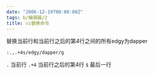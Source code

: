 ```yaml
---
date: "2006-12-19T00:00:00Z"
tags: b/编辑器/2
title: vi替换命令
---
```


替换当前行和当前行之后的第4行之间的所有edgy为dapper

```vim
:.,.+4s/edgy/dapper/g
```

`.`
  当前行
`.+4`
  当前行之后的第4行
`$`
  最后一行
